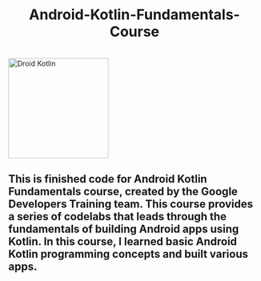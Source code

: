  


<!DOCTYPE html>
<html>
<body>

<h1 style="text-align:center">Android-Kotlin-Fundamentals-Course</h1>
<br />
<img src="https://codelabs.developers.google.com/android-kotlin-fundamentals/adf_kotlin_logo.png" alt="Droid Kotlin" width="200" height="200">
<h2>This is finished code for Android Kotlin Fundamentals course, created by the Google Developers Training team. This course provides a series of codelabs that leads through the fundamentals of building Android apps using Kotlin. In this course, I learned basic Android Kotlin programming concepts and built various apps.</h2>


</body>
</html>
